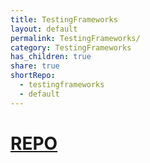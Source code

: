 ```yaml
---
title: TestingFrameworks    
layout: default    
permalink: TestingFrameworks/    
category: TestingFrameworks    
has_children: true    
share: true    
shortRepo:    
  - testingframeworks    
  - default    
---
```

    
# [REPO](https://github.com/14paxton/TestingFrameworks)